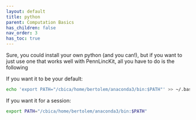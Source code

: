 ```yaml
---
layout: default
title: python
parent: Computation Basics
has_children: false
nav_order: 3
has_toc: true
---
```


Sure, you could install your own python (and you can!), but if you want to just use one that works well with PennLincKit, all you have to do is the following

If you want it to be your default:
```bash
echo 'export PATH="/cbica/home/bertolem/anaconda3/bin:$PATH"' >> ~/.bashrc
```
If you want it for a session:
```bash
export PATH="/cbica/home/bertolem/anaconda3/bin:$PATH"
```
